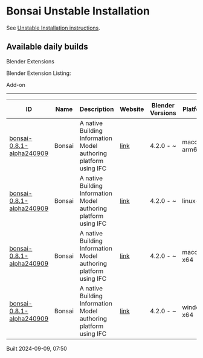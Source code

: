 # Bonsai Unstable Installation

See [Unstable Installation instructions](https://docs.bonsaibim.org/guides/development/installation.html#unstable-installation).

## Available daily builds




Blender Extensions


Blender Extension Listing:


Add\-on




---




| ID | Name | Description | Website | Blender Versions | Platforms | Size |
| --- | --- | --- | --- | --- | --- | --- |
| [bonsai\-0\.8\.1\-alpha240909](https://github.com/IfcOpenShell/IfcOpenShell/releases/download/bonsai-0.8.1-alpha240909/bonsai_py311-0.8.1-alpha240909-macos-arm64.zip?repository=https://raw.githubusercontent.com/IfcOpenShell/bonsai_unstable_repo/main/index.json&blender_version_min=4.2.0&platforms=macos-arm64) | Bonsai | A native Building Information Model authoring platform using IFC | [link](https://bonsaibim.org/) | 4\.2\.0 \- \~ | macos\-arm64 | 103\.2MB |
| [bonsai\-0\.8\.1\-alpha240909](https://github.com/IfcOpenShell/IfcOpenShell/releases/download/bonsai-0.8.1-alpha240909/bonsai_py311-0.8.1-alpha240909-linux-x64.zip?repository=https://raw.githubusercontent.com/IfcOpenShell/bonsai_unstable_repo/main/index.json&blender_version_min=4.2.0&platforms=linux-x64) | Bonsai | A native Building Information Model authoring platform using IFC | [link](https://bonsaibim.org/) | 4\.2\.0 \- \~ | linux\-x64 | 107\.9MB |
| [bonsai\-0\.8\.1\-alpha240909](https://github.com/IfcOpenShell/IfcOpenShell/releases/download/bonsai-0.8.1-alpha240909/bonsai_py311-0.8.1-alpha240909-macos-x64.zip?repository=https://raw.githubusercontent.com/IfcOpenShell/bonsai_unstable_repo/main/index.json&blender_version_min=4.2.0&platforms=macos-x64) | Bonsai | A native Building Information Model authoring platform using IFC | [link](https://bonsaibim.org/) | 4\.2\.0 \- \~ | macos\-x64 | 103\.3MB |
| [bonsai\-0\.8\.1\-alpha240909](https://github.com/IfcOpenShell/IfcOpenShell/releases/download/bonsai-0.8.1-alpha240909/bonsai_py311-0.8.1-alpha240909-windows-x64.zip?repository=https://raw.githubusercontent.com/IfcOpenShell/bonsai_unstable_repo/main/index.json&blender_version_min=4.2.0&platforms=windows-x64) | Bonsai | A native Building Information Model authoring platform using IFC | [link](https://bonsaibim.org/) | 4\.2\.0 \- \~ | windows\-x64 | 83\.1MB |


Built 2024\-09\-09, 07:50




